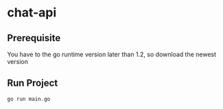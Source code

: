 # chat-api


## Prerequisite 
You have to the go runtime version later than 1.2, so download the newest version
## Run Project
```
go run main.go
```

